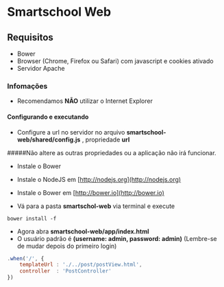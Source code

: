 # Smartschool Web

## Requisitos
- Bower
- Browser (Chrome, Firefox ou Safari) com javascript e cookies ativado
- Servidor Apache


### Infomações
- Recomendamos **NÃO** utilizar o Internet Explorer

#### Configurando e executando
* Configure a url no servidor no arquivo **smartschool-web/shared/config.js** , propriedade **url**

#####Não altere as outras propriedades ou a aplicação não irá funcionar.
* Instale o Bower
* Instale o NodeJS em [http://nodejs.org](http://nodejs.org)
* Instale o Bower em [http://bower.io](http://bower.io)

* Vá para a pasta **smartschol-web** via terminal e execute
```
bower install -f
```
* Agora abra **smartschool-web/app/index.html**
* O usuário padrão é **(username: admin, password: admin)** (Lembre-se de mudar depois do primeiro login)

```javascript
.when('/', {
    templateUrl : './../post/postView.html',
    controller  : 'PostController'
})
```
